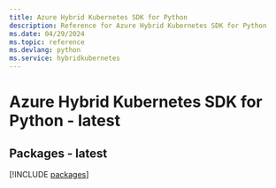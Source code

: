 ```yaml
---
title: Azure Hybrid Kubernetes SDK for Python
description: Reference for Azure Hybrid Kubernetes SDK for Python
ms.date: 04/29/2024
ms.topic: reference
ms.devlang: python
ms.service: hybridkubernetes
---
```

# Azure Hybrid Kubernetes SDK for Python - latest
## Packages - latest
[!INCLUDE [packages](hybrid-kubernetes-index.md)]